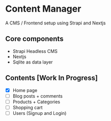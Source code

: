 # Content Manager

A CMS / Frontend setup using Strapi and Nextjs

## Core components
 + Strapi Headless CMS
 + Nextjs
 + Sqlite as data layer


 ## Contents [Work In Progress]
 + [x] Home page
 + [ ] Blog posts + comments
 + [ ] Products + Categories
 + [ ] Shopping cart
 + [ ] Users (Signup and Login)